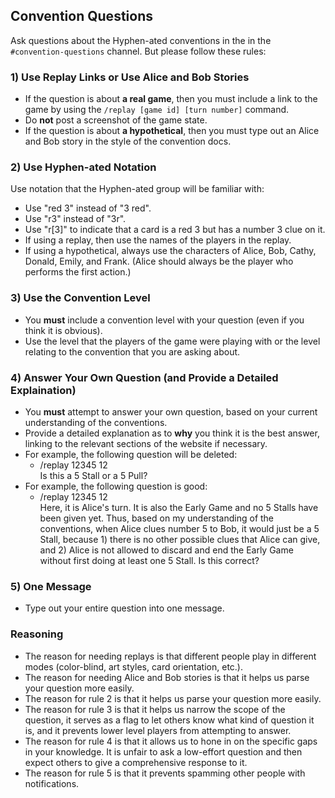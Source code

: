 ## Convention Questions

Ask questions about the Hyphen-ated conventions in the in the `#convention-questions` channel. But please follow these rules:

### 1) Use Replay Links or Use Alice and Bob Stories

- If the question is about **a real game**, then you must include a link to the game by using the `/replay [game id] [turn number]` command.
- Do **not** post a screenshot of the game state.
- If the question is about **a hypothetical**, then you must type out an Alice and Bob story in the style of the convention docs.

### 2) Use Hyphen-ated Notation

Use notation that the Hyphen-ated group will be familiar with:

- Use "red 3" instead of "3 red".
- Use "r3" instead of "3r".
- Use "r[3]" to indicate that a card is a red 3 but has a number 3 clue on it.
- If using a replay, then use the names of the players in the replay.
- If using a hypothetical, always use the characters of Alice, Bob, Cathy, Donald, Emily, and Frank. (Alice should always be the player who performs the first action.)

### 3) Use the Convention Level

* You **must** include a convention level with your question (even if you think it is obvious).
* Use the level that the players of the game were playing with or the level relating to the convention that you are asking about.

### 4) Answer Your Own Question (and Provide a Detailed Explaination)

* You **must** attempt to answer your own question, based on your current understanding of the conventions.
* Provide a detailed explanation as to **why** you think it is the best answer, linking to the relevant sections of the website if necessary.
* For example, the following question will be deleted:
  * /replay 12345 12<br />Is this a 5 Stall or a 5 Pull?
* For example, the following question is good:
  * /replay 12345 12<br />Here, it is Alice's turn. It is also the Early Game and no 5 Stalls have been given yet. Thus, based on my understanding of the conventions, when Alice clues number 5 to Bob, it would just be a 5 Stall, because 1) there is no other possible clues that Alice can give, and 2) Alice is not allowed to discard and end the Early Game without first doing at least one 5 Stall. Is this correct?

### 5) One Message

* Type out your entire question into one message.

### Reasoning

* The reason for needing replays is that different people play in different modes (color-blind, art styles, card orientation, etc.).
* The reason for needing Alice and Bob stories is that it helps us parse your question more easily.
* The reason for rule 2 is that it helps us parse your question more easily.
* The reason for rule 3 is that it helps us narrow the scope of the question, it serves as a flag to let others know what kind of question it is, and it prevents lower level players from attempting to answer.
* The reason for rule 4 is that it allows us to hone in on the specific gaps in your knowledge. It is unfair to ask a low-effort question and then expect others to give a comprehensive response to it.
* The reason for rule 5 is that it prevents spamming other people with notifications.
